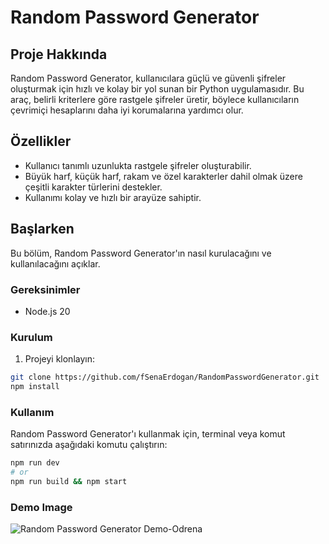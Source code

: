 # Random Password Generator

## Proje Hakkında

Random Password Generator, kullanıcılara güçlü ve güvenli şifreler oluşturmak için hızlı ve kolay bir yol sunan bir Python uygulamasıdır. Bu araç, belirli kriterlere göre rastgele şifreler üretir, böylece kullanıcıların çevrimiçi hesaplarını daha iyi korumalarına yardımcı olur.

## Özellikler

- Kullanıcı tanımlı uzunlukta rastgele şifreler oluşturabilir.
- Büyük harf, küçük harf, rakam ve özel karakterler dahil olmak üzere çeşitli karakter türlerini destekler.
- Kullanımı kolay ve hızlı bir arayüze sahiptir.

## Başlarken

Bu bölüm, Random Password Generator'ın nasıl kurulacağını ve kullanılacağını açıklar.

### Gereksinimler

- Node.js 20

### Kurulum

1. Projeyi klonlayın:
```bash
git clone https://github.com/fSenaErdogan/RandomPasswordGenerator.git
npm install
```

### Kullanım

Random Password Generator'ı kullanmak için, terminal veya komut satırınızda aşağıdaki komutu çalıştırın:

```bash
npm run dev
# or
npm run build && npm start
```


### Demo Image
![Random Password Generator Demo-Odrena](https://i.hizliresim.com/i5xty7m.png)

